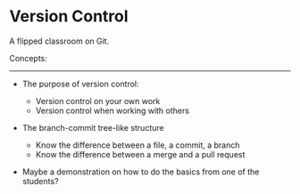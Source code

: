 # Version Control

A flipped classroom on Git. 

Concepts:
___
- The purpose of version control:
  - Version control on your own work
  - Version control when working with others

- The branch-commit tree-like structure
  - Know the difference between a file, a commit, a branch
  - Know the difference between a merge and a pull request

- Maybe a demonstration on how to do the basics from one of the students? 